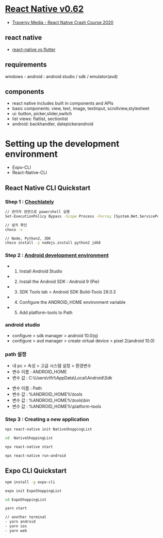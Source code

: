 # [React Native v0.62](https://reactnative.dev/)

* [Traversy Media - React Native Crash Course 2020](https://www.youtube.com/watch?v=Hf4MJH0jDb4)

## react native

- [react-native vs flutter](https://www.youtube.com/watch?v=siow15Yn8r8)

## requirements

windows - android : android studio / sdk / emulator(avd)

## components

- react native includes built in components and APIs
- basic components: view, text, image, textinput, scrollview,stylesheet
- ui: button, picker,slider,switch
- list views: flatlist, sectionlist
- android: backhandler, datepickerandroid

# Setting up the development environment

- Expo-CLI
- React-Native-CLI

## React Native CLI Quickstart

### Shep 1 : [Chochlately](https://chocolatey.org/)

```sh
// 관리자 권한으로 powershell 실행
Set-ExecutionPolicy Bypass -Scope Process -Force; [System.Net.ServicePointManager]::SecurityProtocol = [System.Net.ServicePointManager]::SecurityProtocol -bor 3072; iex ((New-Object System.Net.WebClient).DownloadString('https://chocolatey.org/install.ps1'))

// 설치 확인
choco -v

// Node, Python2, JDK
choco install -y nodejs.install python2 jdk8
```

### Step 2 : [Android development environment](https://developer.android.com/studio)

- 1. Install Android Studio
- 2. Install the Android SDK : Android 9 (Pie)
- 3. SDK Tools tab > Android SDK Build-Tools 28.0.3
- 4. Configure the ANDROID_HOME environment variable
- 5. Add platform-tools to Path

### android studio

- configure > sdk manager > android 10.0(q)
- configure > avd manager > create virtual device > pixel 2(android 10.0)

### path 설정

- 내 pc > 속성 > 고급 시스템 설정 > 환경변수
- 변수 이름 : ANDROID_HOME
- 변수 값 : C:\Users\rlfrl\AppData\Local\Android\Sdk

* 변수 이름 : Path
* 변수 값 : %ANDROID_HOME%\tools
* 변수 값 : %ANDROID_HOME%\tools\bin
* 변수 값 : %ANDROID_HOME%\platform-tools

### Step 3 : Creating a new application

```sh
npx react-native init NativeShoppingList

cd  NativeShoppingList

npx react-native start

npx react-native run-android
```

## Expo CLI Quickstart

```sh
npm install -g expo-cli

expo init ExpoShoppingList

cd ExpoShoppingList

yarn start

// another terminal
- yarn android
- yarn ios
- yarn web

```

### 
